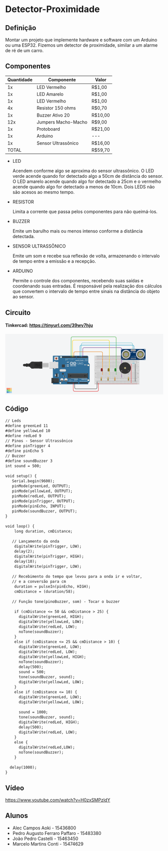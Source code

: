 # Detector-Proximidade

## Definição
Montar um projeto que implemente hardware e software com um Arduino ou uma ESP32.
Fizemos um detector de proximidade, similar a um alarme de ré de um  carro.

## Componentes
| Quantidade      | Componente              | Valor   |
| --------------- | ----------------------- | ------- |
| 1x              | LED Vermelho            | R$1,00  |
| 1x              | LED Amarelo             | R$1,00  |
| 1x              | LED Vermelho            | R$1,00  |
| 4x              | Resistor 150 ohms       | R$0,70  |
| 1x              | Buzzer Ativo 20         | R$10,00 |
| 12x             | Jumpers Macho-Macho     | R$9,00  |
| 1x              | Protoboard              | R$21,00 |
| 1x              | Arduino                 |   ---   |
| 1x              | Sensor Ultrassônico     | R$16,00 |
| TOTAL           |                         | R$59,70 |

- LED

   Acendem conforme algo se aproxima do sensor ultrassônico. O LED verde acende quando for detectado algo a 50cm de distância do sensor. O LED amarelo acende quando algo for detectado a 25cm e o vermelho acende quando algo for detectado a menos de 10cm.
   Dois LEDS não são acesos ao mesmo tempo.

- RESISTOR

   Limita a corrente que passa pelos componentes para não queimá-los.

- BUZZER

   Emite um barulho mais ou menos intenso conforme a distância detectada.

- SENSOR ULTRASSÔNICO

   Emite um som e recebe sua reflexão de volta, armazenando o intervalo de tempo entre a emissão e a recepção.

- ARDUINO

    Permite o controle dos componentes, recebendo suas saídas e coordenando suas entradas. É responsável pela realização dos cálculos que convertem o intervalo de tempo entre sinais na distância do objeto ao sensor.


## Circuito
#### Tinkercad: https://tinyurl.com/39wv7hju
![alt text](./Projeto_Detector/circuito.png "Foto do Circuito no Tinkercad")


## Código
```Arduino
// Leds
#define greenLed 11
#define yellowLed 10
#define redLed 9
// Pinos - Sensor Ultrassônico
#define pinTrigger 4
#define pinEcho 5
// Buzzer
#define soundBuzzer 3
int sound = 500;

void setup() {
   Serial.begin(9600);
   pinMode(greenLed, OUTPUT);
   pinMode(yellowLed, OUTPUT);
   pinMode(redLed, OUTPUT);
   pinMode(pinTrigger, OUTPUT);
   pinMode(pinEcho, INPUT);
   pinMode(soundBuzzer, OUTPUT);
}

void loop() {
    long duration, cmDistance;

   // Lançamento da onda
    digitalWrite(pinTrigger, LOW); 
    delay(2);
    digitalWrite(pinTrigger, HIGH);
    delay(10);
    digitalWrite(pinTrigger, LOW);
   
   // Recebimento do tempo que levou para a onda ir e voltar, 
   // e a conversão para cm
    duration = pulseIn(pinEcho, HIGH);
    cmDistance = (duration/58);
  
   // Função tone(pinoBuzzer, som) - Tocar o buzzer 
 
    if (cmDistance <= 50 && cmDistance > 25) {
      digitalWrite(greenLed, HIGH);
      digitalWrite(yellowLed, LOW);
      digitalWrite(redLed, LOW);
      noTone(soundBuzzer);
    }
    else if (cmDistance <= 25 && cmDistance > 10) {
      digitalWrite(greenLed, LOW);
      digitalWrite(redLed, LOW);
      digitalWrite(yellowLed, HIGH);
      noTone(soundBuzzer);
      delay(500);
      sound = 500;
      tone(soundBuzzer, sound);
      digitalWrite(yellowLed, LOW);
    }
    else if (cmDistance <= 10) {
      digitalWrite(greenLed, LOW);
      digitalWrite(yellowLed, LOW);

      sound = 1000;
      tone(soundBuzzer, sound);
      digitalWrite(redLed, HIGH);
      delay(500);
      digitalWrite(redLed, LOW);
    }
    else {
      digitalWrite(redLed,LOW);
      noTone(soundBuzzer);
    }
  
  delay(1000);
}
```

## Vídeo
https://www.youtube.com/watch?v=H0zxSMPzldY

## Alunos
- Alec Campos Aoki - 15436800
- Pedro Augusto Ferraro Paffaro - 15483380
- João Pedro Castelli - 15463450
- Marcelo Martins Conti - 15474629